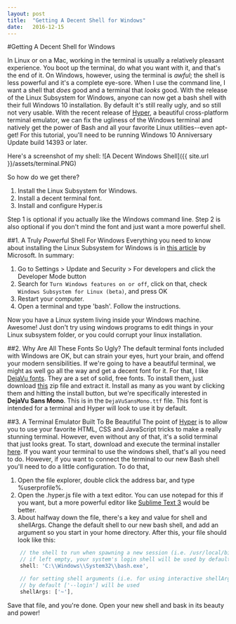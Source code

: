 ```yaml
---
layout: post
title:  "Getting A Decent Shell for Windows"
date:   2016-12-15
---
```


#Getting A Decent Shell for Windows

In Linux or on a Mac, working in the terminal is usually a relatively pleasant experience. You boot up the terminal, do what you want with it, and that's the end of it. On Windows, however, using the terminal is *awful*; the shell is less powerful and it's a complete eye-sore. When I use the command line, I want a shell that *does* good and a terminal that *looks* good. With the release of the Linux Subsystem for Windows, anyone can now get a bash shell with their full Windows 10 installation. By default it's still really ugly, and so still not very usable. With the recent release of [Hyper](www.hyper.is), a beautiful cross-platform terminal emulator, we can fix the ugliness of the Windows terminal and natively get the power of Bash and all your favorite Linux utilities--even apt-get! For this tutorial, you'll need to be running Windows 10 Anniversary Update build 14393 or later.

Here's a screenshot of my shell:
![A Decent Windows Shell]({{ site.url }}/assets/terminal.PNG)

So how do we get there?

1. Install the Linux Subsystem for Windows.
2. Install a decent terminal font.
3. Install and configure Hyper.is

Step 1 is optional if you actually like the Windows command line. Step 2 is also optional if you don't mind the font and just want a more powerful shell.

##1. A Truly *Power*ful Shell For Windows
Everything you need to know about installing the Linux Subsystem for Windows is in [this article](https://msdn.microsoft.com/en-us/commandline/wsl/install_guide) by Microsoft. In summary:
1. Go to Settings > Update and Security > For developers and click the Developer Mode button
2. Search for `Turn Windows features on or off`, click on that, check `Windows Subsystem for Linux (beta)`, and press OK
3. Restart your computer.
4. Open a terminal and type 'bash'. Follow the instructions.

Now you have a Linux system living inside your Windows machine. Awesome! Just don't try using windows programs to edit things in your Linux subsystem folder, or you could corrupt your linux installation.

##2. Why Are All These Fonts So Ugly?
The default terminal fonts included with Windows are OK, but can strain your eyes, hurt your brain, and offend your modern sensibilities. If we're going to have a beautiful terminal, we might as well go all the way and get a decent font for it. For that, I like [DejaVu fonts](http://dejavu-fonts.org/wiki/Main_Page). They are a set of solid, free fonts. To install them, just download [this](http://sourceforge.net/projects/dejavu/files/dejavu/2.37/dejavu-fonts-ttf-2.37.zip) zip file and extract it. Install as many as you want by clicking them and hitting the install button, but we're specifically interested in **DejaVu Sans Mono**. This is in the `DejaVuSansMono.ttf` file. This font is intended for a terminal and Hyper will look to use it by default. 

##3. A Terminal Emulator Built To Be Beautiful
The point of [Hyper](www.hyper.is) is to allow you to use your favorite HTML, CSS and JavaScript tricks to make a really stunning terminal. However, even without any of that, it's a solid terminal that just looks great. To start, download and execute the terminal installer [here](https://hyper-updates.now.sh/download/win). If you want your terminal to use the windows shell, that's all you need to do. However, if you want to connect the terminal to our new Bash shell you'll need to do a little configuration. To do that,

1. Open the file explorer, double click the address bar, and type %userprofile%.
2. Open the .hyper.js file with a text editor. You can use notepad for this if you want, but a more powerful editor like [Sublime Text 3](https://www.sublimetext.com/3) would be better.
3. About halfway down the file, there's a key and value for shell and shellArgs. Change the default shell to our new bash shell, and add an argument so you start in your home directory. After this, your file should look like this:

```javascript
    // the shell to run when spawning a new session (i.e. /usr/local/bin/fish)
    // if left empty, your system's login shell will be used by default
    shell: 'C:\\Windows\\System32\\bash.exe',

    // for setting shell arguments (i.e. for using interactive shellArgs: ['-i'])
    // by default ['--login'] will be used
    shellArgs: ['~'],
```

Save that file, and you're done. Open your new shell and bask in its beauty and power!
